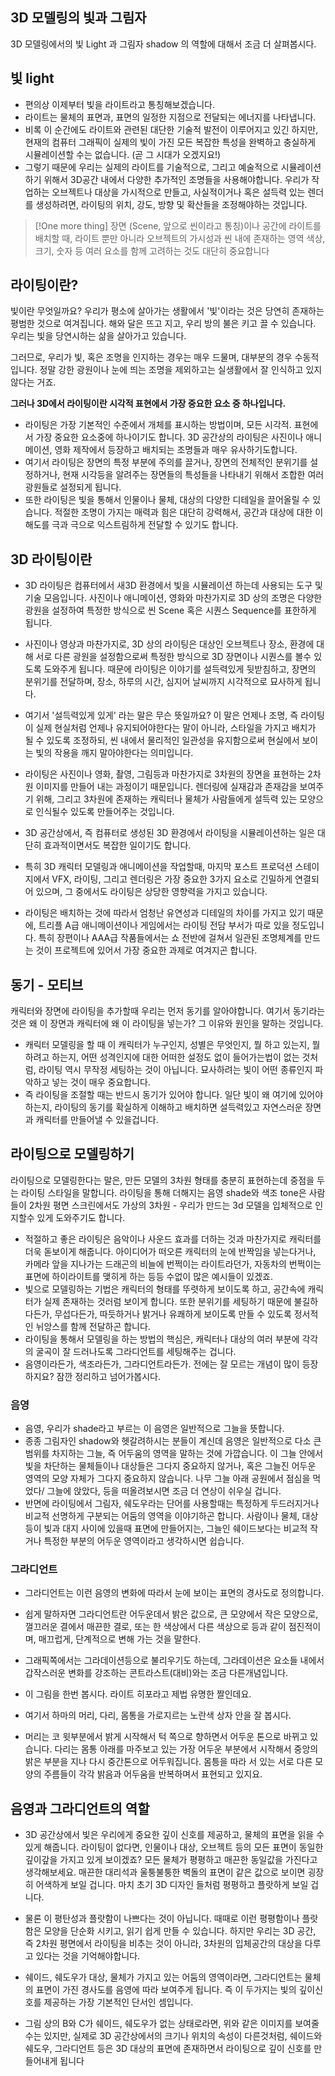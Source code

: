 ## 3D 모델링의 빛과 그림자 

 3D 모델링에서의 빛 Light 과 그림자 shadow 의 역할에 대해서 조금 더 살펴봅시다. 

## 빛 light 
- 편의상 이제부터 빛을 라이트라고 통칭해보겠습니다. 
- 라이트는 물체의 표면과, 표면의 일정한 지점으로 전달되는 에너지를 나타냅니다. 
- 비록 이 순간에도 라이트와 관련된 대단한 기술적 발전이 이루어지고 있긴 하지만, 현재의 컴퓨터 그래픽이 실제의 빛이 가진 모든 복잡한 특성을 완벽하고 충실하게 시뮬레이션할 수는 없습니다. (곧 그 시대가 오겠지요!)
- 그렇기 때문에 우리는 실제의 라이트를 기술적으로, 그리고 예술적으로 시뮬레이션하기 위해서 3D공간 내에서 다양한 추가적인 조명들을 사용해야합니다.  우리가 작업하는 오브젝트나 대상을 가시적으로 만들고, 사실적이거나 혹은 설득력 있는 렌더를 생성하려면, 라이팅의 위치, 강도, 방향 및 확산들을 조정해야하는 것입니다.  
>[!One more thing]
>장면 (Scene, 앞으로 씬이라고 통칭)이나 공간에 라이트를 배치할 때, 라이트 뿐만 아니라  오브젝트의 가시성과 씬 내에 존재하는 영역 색상, 크기, 숫자 등 여러 요소를 함께 고려하는 것도 대단히 중요합니다 

## **라이팅이란?**

빛이란 무엇일까요? 우리가 평소에 살아가는 생활에서 '빛'이라는 것은 당연히 존재하는 평범한 것으로 여겨집니다. 해와 달은 뜨고 지고, 우리 방의 불은 키고 끌 수 있습니다. 우리는 빛을 당연시하는 삶을 살아가고 있습니다.

그러므로, 우리가 빛, 혹은 조명을 인지하는 경우는 매우 드물며, 대부분의 경우 수동적입니다. 정말 강한 광원이나 눈에 띄는 조명을 제외하고는 실생활에서 잘 인식하고 있지 않다는 거죠.

**그러나 3D에서 라이팅이란 시각적 표현에서 가장 중요한 요소 중 하나입니다.**

-   라이팅은 가장 기본적인 수준에서 개체를 표시하는 방법이며, 모든 시각적. 표현에서 가장 중요한 요소중에 하나이기도 합니다. 3D 공간상의 라이팅은 사진이나 애니메이션, 영화 제작에서 등장하고 배치되는 조명들과 매우 유사하기도합니다.
-   여기서 라이팅은 장면의 특정 부분에 주의를 끌거나, 장면의 전체적인 분위기를 설정하거나, 현재 시각등을 알려주는 장면들의 특성들을 나타내기 위해서 조합한 여러 광원들로 설정되게 됩니다.
-   또한 라이팅은 빛을 통해서 인물이나 물체, 대상의 다양한 디테일을 끌어올릴 수 있습니다. 적절한 조명이 가지는 매력과 힘은 대단히 강력해서, 공간과 대상에 대한 이해도를 극과 극으로 익스트림하게 전달할 수 있기도 합니다.


## 3D 라이팅이란

-   3D 라이팅은 컴퓨터에서 새3D 환경에서 빛을 시뮬레이션 하는데 사용되는 도구 및 기술 모음입니다. 사진이나 애니메이션, 영화와 마찬가지로 3D 상의 조명은 다양한 광원을 설정하여 특정한 방식으로 씬 Scene 혹은 시퀀스 Sequence를 표한하게 됩니다.
-   사진이나 영상과 마찬가지로, 3D 상의 라이팅은 대상인 오브젝트나 장소, 환경에 대해 서로 다른 광원을 설정함으로써 특정한 방식으로 3D 장면이나 시퀀스를 볼수 있도록 도와주게 됩니다. 때문에 라이팅은 이야기를 설득력있게 뒷받침하고, 장면의 분위기를 전달하며, 장소, 하루의 시간, 심지어 날씨까지 시각적으로 묘사하게 됩니다.
-   여기서 '설득력있게 있게' 라는 말은 무슨 뜻일까요? 이 말은 언제나 조명, 즉 라이팅이 실제 현실처럼 언제나 유지되어야한다는 말이 아니라, 스타일을 가지고 배치가 될 수 있도록 조정하되, 씬 내에서 물리적인 일관성을 유지함으로써 현실에서 보이는 빛의 작용을 깨지 말아야한다는 의미입니다.
-   라이팅은 사진이나 영화, 촬영, 그림등과 마찬가지로 3차원의 장면을 표현하는 2차원 이미지를 만들어 내는 과정이기 때문입니다. 렌더링에 실재감과 존재감을 보여주기 위해, 그리고 3차원에 존재하는 캐릭터나 물체가 사람들에게 설득력 있는 모양으로 인식될수 있도록 만들어주는 것입니다.


-   3D 공간상에서, 즉 컴퓨터로 생성된 3D 환경에서 라이팅을 시뮬레이션하는 일은 대단히 효과적이면서도 복잡한 일이기도 합니다.
    
-   특히 3D 캐릭터 모델링과 애니메이션을 작업할때, 마지막 포스트 프로덕션 스테이지에서 VFX, 라이팅, 그리고 렌더링은 가장 중요한 3가지 요소로 긴밀하게 연결되어 있으며, 그 중에서도 라이팅은 상당한 영향력을 가지고 있습니다.
    
-   라이팅은 배치하는 것에 따라서 엄청난 유연성과 디테일의 차이를 가지고 있기 때문에, 트리플 A급 애니메이션이나 게임에서는 라이팅 전담 부서가 따로 있을 정도입니다. 특히 장편이나 AAA급 작품들에서는 쇼 전반에 걸쳐서 일관된 조명체계를 만드는 것이 프로젝트에 있어서 가장 중요한 과제로 여겨지곤 합니다.


## 동기 - 모티브

캐릭터와 장면에 라이팅을 추가할때 우리는 먼저 동기를 알아야합니다. 여기서 동기라는 것은 왜 이 장면과 캐릭터에 왜 이 라이팅을 넣는가? 그 이유와 원인을 말하는 것입니다.

-   캐릭터 모델링을 할 때 이 캐릭터가 누구인지, 성별은 무엇인지, 뭘 하고 있는지, 뭘 하려고 하는지, 어떤 성격인지에 대한 어떠한 설정도 없이 들어가는법이 없는 것처럼, 라이팅 역시 무작정 세팅하는 것이 아닙니다. 묘사하려는 빛이 어떤 종류인지 파악하고 넣는 것이 매우 중요합니다.
-   즉 라이팅을 조절할 때는 반드시 동기가 있어야 합니다. 일단 빛이 왜 여기에 있어야 하는지, 라이팅의 동기를 확실하게 이해하고 배치하면 설득력있고 자연스러운 장면과 캐릭터를 만들어낼 수 있을겁니다.

## 라이팅으로 모델링하기

라이팅으로 모델링한다는 말은, 만든 모델의 3차원 형태를 충분히 표현하는데 중점을 두는 라이팅 스타일을 말합니다. 라이팅을 통해 더해지는 음영 shade와 색조 tone은 사람들이 2차원 평면 스크린에서도 가상의 3차원 - 우리가 만드는 3d 모델을 입체적으로 인지할수 있게 도와주기도 합니다.

-   적절하고 좋은 라이팅은 음악이나 사운드 효과를 더하는 것과 마찬가지로 캐릭터를 더욱 돋보이게 해줍니다. 아이디어가 떠오른 캐릭터의 눈에 반짝임을 넣는다거나, 카메라 앞을 지나가는 드래곤의 비늘에 번쩍이는 라이트라던가, 자동차의 번쩍이는 표면에 하이라이트를 맺히게 하는 등등 수없이 많은 예시들이 있겠죠.
-   빛으로 모델링하는 기법은 캐릭터의 형태를 뚜렷하게 보이도록 하고, 공간속에 캐릭터가 실제 존재하는 것러럼 보이게 합니다. 또한 분위기를 세팅하기 때문에 불길하다든가, 무섭다든가, 따듯하거나 밝거나 유쾌하게 보이도록 만들 수 있도록 정서적인 뉘앙스를 함께 전달하곤 합니다.
-   라이팅을 통해서 모델링을 하는 방법의 핵심은, 캐릭터나 대상의 여러 부분에 각각의 굴곡이 잘 드러나도록 그라디언트를 세팅해주는 겁니다.
-   음영이라든가, 색조라든가, 그라디언트라든가. 전에는 잘 모르는 개념이 많이 등장하지요? 잠깐 정리하고 넘어가봅시다.

### 음영

-   음영, 우리가 shade라고 부르는 이 음영은 일반적으로 그늘을 뜻합니다.
-   종종 그림자인 shadow와 헷갈려하시는 분들이 계신데 음영은 일반적으로 다소 큰 범위를 차지하는 그늘, 즉 어두움의 영역을 말하는 것에 가깝습니다. 이 그늘 안에서 빛을 차단하는 물체들이나 대상들은 그다지 중요하지 않거나, 혹은 그늘진 어두운 영역의 모양 자체가 그다지 중요하지 않습니다. 나무 그늘 아래 공원에서 점심을 먹었다/ 그늘에 앉았다, 등을 떠올려보시면 조금 더 연상이 쉬우실 겁니다.
-   반면에 라이팅에서 그림자, 쉐도우라는 단어를 사용할때는 특정하게 두드러지거나 비교적 선명하게 구분되는 어둠의 영역을 이야기하곤 합니다. 사람이나 물체, 대상등이 빛과 대지 사이에 있을때 표면에 만들어지는, 그늘인 쉐이드보다는 비교적 작거나 특정한 부분의 어두운 영역이라고 생각하시면 쉽습니다.

### 그라디언트

-   그라디언트는 이런 음영의 변화에 따라서 눈에 보이는 표면의 경사도로 정의합니다.
-   쉽게 말하자면 그라디언트란 어두운데서 밝은 값으로, 큰 모양에서 작은 모양으로, 껄끄러운 결에서 매끈한 결로, 또는 한 색상에서 다른 색상으로 등과 같이 점진적이며, 매끄럽게, 단계적으로 변해 가는 것을 말한다.
-   그래픽쪽에서는 그라데이션등으로 불리우기도 하는데, 그라데이션은 요소들 내에서 갑작스러운 변화를 강조하는 콘트라스트(대비)와는 조금 다른개념입니다.

-   이 그림을 한번 봅시다. 라이트 히포라고 제법 유명한 짤인데요.
-   여기서 하마의 머리, 다리, 몸통을 가로지르는 노란색 상자 안을 잘 봅시다.
-   머리는 코 윗부분에서 밝게 시작해서 턱 쪽으로 향하면서 어두운 톤으로 바뀌고 있습니다. 다리는 몸통 아래를 마주보고 있는 가장 어두운 부분에서 시작해서 중앙의 밝은 부분을 지나 다시 중간톤으로 어두워집니다. 몸틍을 따라 서 있는 서로 다른 모양의 주름들이 각각 밝음과 어두움을 반복하며서 표현되고 있지요.

## 음영과 그라디언트의 역할

-   3D 공간상에서 빛은 우리에게 중요한 깊이 신호를 제공하고, 물체의 표면을 읽을 수 있게 해줍니다. 라이팅이 없다면, 인물이나 대상, 오브젝트 등의 모든 표면이 동일한 깊이갚을 가지고 있게 보이겠죠? 모든 물체가 평평하고 매끈한 동일값을 가진다고 생각해보세요. 매끈한 대리석과 울퉁불퉁한 벽돌의 표면이 같은 값으로 보이면 굉장히 어색하게 보일 겁니다. 마치 초기 3D 디자인 들처럼 평평하고 플랏하게 보일 겁니다.
    
-   물론 이 평탄성과 플랏함이 나쁘다는 것이 아닙니다. 때때로 이런 평평함이나 플랏함은 모양을 단순화 시키고, 읽기 쉽게 만들 수 있습니다. 하지만 우리는 3D 공간, 즉 2차원 평면에서 라이팅을 비추는 것이 아니라, 3차원의 입체공간의 대상을 다루고 있다는 것을 기억해야합니다.
 
-   쉐이드, 쉐도우가 대상, 물체가 가지고 있는 어둠의 영역이라면, 그라디언트는 물체의 표면이 가진 경사도를 음영에 따라 보여주게 됩니다. 즉 이 두가지는 빛의 깊이신호를 제공하는 가장 기본적인 단서인 셈입니다.
    
-   그림 상의 B와 C가 쉐이드, 쉐도우가 없는 상태로라면, 위와 같은 이미지를 보여줄수는 있지만, 실제로 3D 공간상에서의 크기나 위치의 속성이 다른것처럼, 쉐이드와 쉐도우, 그라디언트 등은 3D 대상의 표면에 존재하면서 라이팅으로 깊이 신호를 만들어내게 됩니다